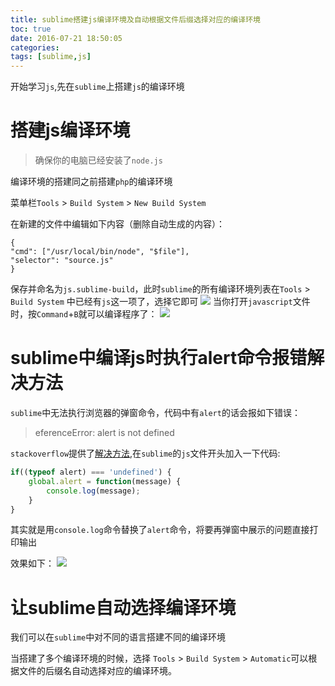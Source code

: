 ```yaml
---
title: sublime搭建js编译环境及自动根据文件后缀选择对应的编译环境
toc: true
date: 2016-07-21 18:50:05
categories:
tags: [sublime,js]
---
```


开始学习`js`,先在`sublime`上搭建`js`的编译环境

<!--more-->

# 搭建js编译环境

> 确保你的电脑已经安装了`node.js`

编译环境的搭建同之前搭建`php`的编译环境

菜单栏`Tools` > `Build System` > `New Build System`

在新建的文件中编辑如下内容（删除自动生成的内容）：

```
{
"cmd": ["/usr/local/bin/node", "$file"],
"selector": "source.js"
}
```

保存并命名为`js.sublime-build`，此时`sublime`的所有编译环境列表在`Tools` > `Build System` 中已经有`js`这一项了，选择它即可
![](/images/images/1469098626551.png)
当你打开`javascript`文件时，按`Command`+`B`就可以编译程序了：
![](/images/images/1469098738991.png)

# sublime中编译js时执行alert命令报错解决方法

`sublime`中无法执行浏览器的弹窗命令，代码中有`alert`的话会报如下错误：

> eferenceError: alert is not defined

`stackoverflow`提供了[解决方法](http://stackoverflow.com/questions/28999738/simulating-alerts-in-sublime-text),在`sublime`的`js`文件开头加入一下代码:

``` js
if((typeof alert) === 'undefined') {
    global.alert = function(message) {
        console.log(message);
    }
}
```
其实就是用`console.log`命令替换了`alert`命令，将要再弹窗中展示的问题直接打印输出

效果如下：
![](/images/images/1469158250092.png)


# 让sublime自动选择编译环境

我们可以在`sublime`中对不同的语言搭建不同的编译环境

当搭建了多个编译环境的时候，选择 `Tools` > `Build System` > `Automatic`可以根据文件的后缀名自动选择对应的编译环境。




